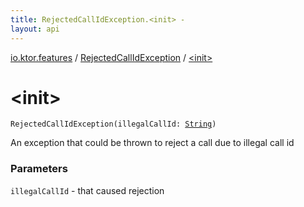 ```yaml
---
title: RejectedCallIdException.<init> - 
layout: api
---
```


<div class='api-docs-breadcrumbs'><a href="../index.html">io.ktor.features</a> / <a href="index.html">RejectedCallIdException</a> / <a href="./-init-.html">&lt;init&gt;</a></div>

# &lt;init&gt;

<div class="signature"><code><span class="identifier">RejectedCallIdException</span><span class="symbol">(</span><span class="parameterName" id="io.ktor.features.RejectedCallIdException$<init>(kotlin.String)/illegalCallId">illegalCallId</span><span class="symbol">:</span>&nbsp;<a href="https://kotlinlang.org/api/latest/jvm/stdlib/kotlin/-string/index.html"><span class="identifier">String</span></a><span class="symbol">)</span></code></div>

An exception that could be thrown to reject a call due to illegal call id

### Parameters

<code>illegalCallId</code> - that caused rejection